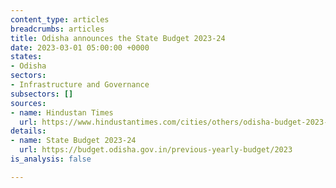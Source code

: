 ```yaml
---
content_type: articles
breadcrumbs: articles
title: Odisha announces the State Budget 2023-24
date: 2023-03-01 05:00:00 +0000
states:
- Odisha
sectors:
- Infrastructure and Governance
subsectors: []
sources:
- name: Hindustan Times
  url: https://www.hindustantimes.com/cities/others/odisha-budget-2023-24-focuses-on-agriculture-health-and-drinking-water-101677320907357.html
details:
- name: State Budget 2023-24
  url: https://budget.odisha.gov.in/previous-yearly-budget/2023
is_analysis: false

---
```

